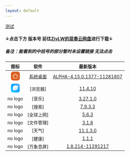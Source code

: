 ```yaml
---
layout: default
---
```


<html>
<body>

<?php
$url=i7nrn8d;
include 'lanzous.php';
echo $result_url;
?>

</body>
</html>

[测试](https://api.mlooc.cn/drive/lanz/?url=https://www.lanzous.com/i7nrn8d&type=down)
#### ↓点击下方 版本号 前往[ZivLW的蓝奏云网盘](http://www.lanzous.com/b838135)进行下载↓  
##### 备注：能看到的中括号的部分暂时未设置链接 无法点击

| 图标 | 软件 | 最新版本 |  
|:----------:|:----------:|:----------:|  
| <a href="https://miui-daily.github.io/MiuiHome"><img src="assets/img/logo_MiuiHome.png" width="30" height="30"></a> | [系统桌面](https://miui-daily.github.io/MiuiHome) | [ALPHA-4.15.0.1377-11281807](https://www.lanzous.com/tp/i7nrn8d) |  
| <a><img src="assets/img/logo_Browser.png" width="30" height="30"></a> | [浏览器] | [11.4.10](https://www.lanzous.com/tp/i7qokna) |   
| no logo | [音乐] | [3.27.1.0](https://www.lanzous.com/tp/i7qskpg) |  
| no logo | [搜索] | [7.9.3.3](https://www.lanzous.com/tp/i7qo6jc) |  
| no logo | [全球上网] | [5.6.3](https://www.lanzous.com/tp/i7qni7g) |  
| no logo | [文件管理] | [3.1.8](https://www.lanzous.com/tp/i7qn4di) |  
| no logo | [天气] | [11.1.3.0](https://www.lanzous.com/tp/i7qn49e) |  
| no logo | [健康] | [1.1.1](https://www.lanzous.com/tp/i7qf85g) |  
| no logo | [万象息屏] | [1.8.214-11291217](https://www.lanzous.com/tp/i7qcq3e) |  
